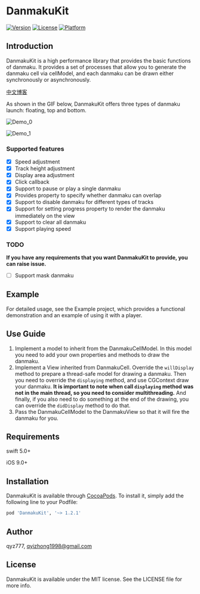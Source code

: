 # DanmakuKit

[![Version](https://img.shields.io/cocoapods/v/DanmakuKit.svg?style=flat)](https://cocoapods.org/pods/DanmakuKit)
[![License](https://img.shields.io/cocoapods/l/DanmakuKit.svg?style=flat)](https://cocoapods.org/pods/DanmakuKit)
[![Platform](https://img.shields.io/cocoapods/p/DanmakuKit.svg?style=flat)](https://cocoapods.org/pods/DanmakuKit)

## Introduction

DanmakuKit is a high performance library that provides the basic functions of danmaku. It provides a set of processes that allow you to generate the danmaku cell via cellModel, and each danmaku can be drawn either synchronously or asynchronously. 

[中文博客](https://juejin.cn/post/6880412928592314376)

As shown in the GIF below, DanmakuKit offers three types of danmaku launch: floating, top and bottom.

![Demo_0](./Images/demo_0.gif) 

![Demo_1](./Images/demo_1.gif)



### Supported features

- [x] Speed adjustment
- [x] Track height adjustment
- [x] Display area adjustment
- [x] Click callback 
- [x] Support to pause or play a single danmaku
- [x] Provides property to specify whether danmaku can overlap
- [x] Support to disable danmaku for different types of tracks
- [x] Support for setting progress property to render the danmaku immediately on the view
- [x] Support to clear all danmaku
- [x] Support playing speed

### TODO

**If you have any requirements that you want DanmakuKit to provide, you can raise issue.**

- [ ] Support mask danmaku


## Example

For detailed usage, see the Example project, which provides a functional demonstration and an example of using it with a player. 

## Use Guide

1. Implement a model to inherit from the DanmakuCellModel. In this model you need to add your own properties and methods to draw the danmaku.
2. Implement a View inherited from DanmakuCell. Override the `willDisplay` method to prepare a thread-safe model for drawing a danmaku. Then you need to override the `displaying` method, and use CGContext draw your danmaku. **It is important to note when call `displaying` method was not in the main thread, so you need to consider multithreading.** And finally, if you also need to do something at the end of the drawing, you can override the `didDisplay` method to do that.
3. Pass the DanmakuCellModel to the DanmakuView so that it will fire the danmaku for you.


## Requirements

swift 5.0+

iOS 9.0+

## Installation

DanmakuKit is available through [CocoaPods](https://cocoapods.org). To install it, simply add the following line to your Podfile:

```ruby
pod 'DanmakuKit', '~> 1.2.1'
```

## Author

qyz777, qyizhong1998@gmail.com

## License

DanmakuKit is available under the MIT license. See the LICENSE file for more info.
